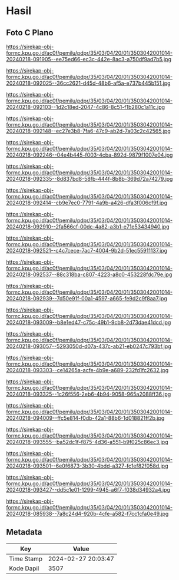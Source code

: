 # Hasil

## Foto C Plano

https://sirekap-obj-formc.kpu.go.id/ac0f/pemilu/pdpr/35/03/04/20/01/3503042001014-20240218-091905--ee75ed66-ec3c-442e-8ac3-a750df9ad7b5.jpg

https://sirekap-obj-formc.kpu.go.id/ac0f/pemilu/pdpr/35/03/04/20/01/3503042001014-20240218-092025--36cc2621-d45d-48b6-af5a-e737b445b151.jpg

https://sirekap-obj-formc.kpu.go.id/ac0f/pemilu/pdpr/35/03/04/20/01/3503042001014-20240218-092103--1d2c18ed-2047-4c86-8c51-f1b280c1a11c.jpg

https://sirekap-obj-formc.kpu.go.id/ac0f/pemilu/pdpr/35/03/04/20/01/3503042001014-20240218-092148--ec27e3b8-7fa6-47c9-ab2d-7a03c2c42565.jpg

https://sirekap-obj-formc.kpu.go.id/ac0f/pemilu/pdpr/35/03/04/20/01/3503042001014-20240218-092246--04e4b445-f003-4cba-892d-9879f1007e04.jpg

https://sirekap-obj-formc.kpu.go.id/ac0f/pemilu/pdpr/35/03/04/20/01/3503042001014-20240218-092335--8d837bd8-58fb-444f-8b8b-369d72a74279.jpg

https://sirekap-obj-formc.kpu.go.id/ac0f/pemilu/pdpr/35/03/04/20/01/3503042001014-20240218-092414--cb9e7ec0-7791-4a9b-a426-dfa3f006cf9f.jpg

https://sirekap-obj-formc.kpu.go.id/ac0f/pemilu/pdpr/35/03/04/20/01/3503042001014-20240218-092910--2fa566cf-00dc-4a82-a3b1-e71e53434940.jpg

https://sirekap-obj-formc.kpu.go.id/ac0f/pemilu/pdpr/35/03/04/20/01/3503042001014-20240218-092521--c4c7cece-7ac7-4004-9b2d-51ec55911137.jpg

https://sirekap-obj-formc.kpu.go.id/ac0f/pemilu/pdpr/35/03/04/20/01/3503042001014-20240218-092537--88c318ba-c807-4223-a8c0-453228fdc79e.jpg

https://sirekap-obj-formc.kpu.go.id/ac0f/pemilu/pdpr/35/03/04/20/01/3503042001014-20240218-092939--7d50e91f-00a1-4597-a665-fe9d2c9f8aa7.jpg

https://sirekap-obj-formc.kpu.go.id/ac0f/pemilu/pdpr/35/03/04/20/01/3503042001014-20240218-093009--b8e1ed47-c75c-49b1-9cb8-2d73dae41dcd.jpg

https://sirekap-obj-formc.kpu.go.id/ac0f/pemilu/pdpr/35/03/04/20/01/3503042001014-20240218-093057--5293050d-d07a-437c-ab21-eb0247c793bf.jpg

https://sirekap-obj-formc.kpu.go.id/ac0f/pemilu/pdpr/35/03/04/20/01/3503042001014-20240218-093303--ce14265a-acfe-4b9e-a689-232fd1fc2632.jpg

https://sirekap-obj-formc.kpu.go.id/ac0f/pemilu/pdpr/35/03/04/20/01/3503042001014-20240218-093325--1c26f556-2eb6-4b94-9058-965a2088ff36.jpg

https://sirekap-obj-formc.kpu.go.id/ac0f/pemilu/pdpr/35/03/04/20/01/3503042001014-20240218-094009--ffc5e814-f0db-42a1-88b6-1d018821ff2b.jpg

https://sirekap-obj-formc.kpu.go.id/ac0f/pemilu/pdpr/35/03/04/20/01/3503042001014-20240218-093555--ba52dc1f-f875-4d36-a551-b9f025c86ec3.jpg

https://sirekap-obj-formc.kpu.go.id/ac0f/pemilu/pdpr/35/03/04/20/01/3503042001014-20240218-093501--6e0f6873-3b30-4bdd-a327-fc1ef82f058d.jpg

https://sirekap-obj-formc.kpu.go.id/ac0f/pemilu/pdpr/35/03/04/20/01/3503042001014-20240218-093427--dd5c1e01-1299-4945-a6f7-f038d34932a4.jpg

https://sirekap-obj-formc.kpu.go.id/ac0f/pemilu/pdpr/35/03/04/20/01/3503042001014-20240218-085938--7a8c24d4-920b-4cfe-a582-f7cc1cfa0e49.jpg


## Metadata

| Key        | Value               |
| ---------- | ------------------- |
| Time Stamp | 2024-02-27 20:03:47 |
| Kode Dapil | 3507                |



